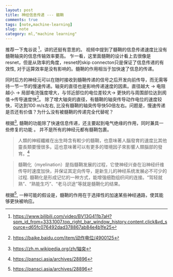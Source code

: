 ```yaml
---
layout: post
title: 神经信息传递 --- 髓鞘
comments: true
tags: [note,machine-learning]
slug: note
category: ml,"machine learning"
---
```


推荐一下鬼谷说 [^1]，讲的还挺有意思的。
视频中提到了髓鞘的信息传递速度比没有髓鞘轴突的信息传输效率要高。
乍一看，这里面髓鞘的设计看上去很像是resnet，但是从效率的角度，resnet的skip connecton只是保证了信息传递的有效性, 对于运算效率是没有影响的。髓鞘的作用相当于加快速了信息的传递。

同时后方的神经元可以在随时接收到髓鞘传递的信号之后开发向前传导，而无需等待一节一节的慢速传递。轴突的直径也是影响传递速度的因素。直径越大 -> 电阻越小 -> 局部电流强度增大，与邻近部位的电位差较大-> 更快的与周围部位达到阂值->传导速度快[^3]。
除了增大轴突的直径，有髓鞘的轴突传导动作电位的速度较快，可达到100 m/s左右, 比没有髓鞘的轴突传导快50倍左右。问题是，慢速传递是否还有价值？为什么没有被髓鞘的传递完全代替呢？

根据[^2], 髓鞘的功能除了快速信息传递，还主要起到电气绝缘的作用，同时兼具一些修复的功能 。
并不是所有的神经元都有髓鞘包裹。

> 人類的神經纖維在出生時含有較少的髓鞘，也意味著人腦發育的速度比其他靈長類要慢很多。這也意味著可以有更多的環境因子來影響人類腦部的發育。[^4] 

>髓鞘化（myelination）是指髓鞘发展的过程，它使神经兴奋在沿神经纤维传导时速度加快，并保证其定向传导，是新生儿的神经系统发展必不可少的过程.
>髓鞘化是形成记忆的一种方式，能增强细胞组织间的连接。“驾轻就熟”、“熟能生巧”、“老马识途”等就是髓鞘化的结果。

根据[^4], 一种可能的假设是，髓鞘的作用在于选择性的加速某些神经通路，使其能够更快被响应。


[^1]: https://www.bilibili.com/video/BV13G411b7aH?spm_id_from=333.1007.top_right_bar_window_history.content.click&vd_source=d65fc076492dad378867ab84e4b1fe25
[^2]: https://zh.m.wikipedia.org/zh/轴突
[^3]: https://baike.baidu.com/item/动作电位/4900125
[^4]: https://pansci.asia/archives/28896
